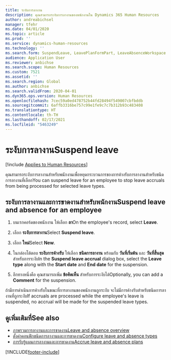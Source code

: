 ```yaml
---
title: ระงับการลางาน
description: คุณสามารถระงับการลางานของพนักงานใน Dynamics 365 Human Resources
author: andreabichsel
manager: tfehr
ms.date: 04/01/2020
ms.topic: article
ms.prod: ''
ms.service: dynamics-human-resources
ms.technology: ''
ms.search.form: SuspendLeave, LeavePlanFormPart, LeaveAbsenceWorkspace
audience: Application User
ms.reviewer: anbichse
ms.search.scope: Human Resources
ms.custom: 7521
ms.assetid: ''
ms.search.region: Global
ms.author: anbichse
ms.search.validFrom: 2020-04-01
ms.dyn365.ops.version: Human Resources
ms.openlocfilehash: 7cec59a0ed478752b44fd28494f549007cbfbddb
ms.sourcegitcommit: 6affb3316be757c99e1fe9c7c7b312b93c483408
ms.translationtype: HT
ms.contentlocale: th-TH
ms.lasthandoff: 02/17/2021
ms.locfileid: "5463249"
---
```

# <a name="suspend-leave"></a><span data-ttu-id="6ca9b-103">ระงับการลางาน</span><span class="sxs-lookup"><span data-stu-id="6ca9b-103">Suspend leave</span></span>

[!include [Applies to Human Resources](../includes/applies-to-hr.md)]

<span data-ttu-id="6ca9b-104">คุณสามารถระงับการลางานสำหรับพนักงานเพื่อหยุดกระบวนการของการค้างรับการลางานสำหรับชนิดการลางานที่เลือก</span><span class="sxs-lookup"><span data-stu-id="6ca9b-104">You can suspend leave for an employee to stop leave accruals from being processed for selected leave types.</span></span> 

## <a name="suspend-leave-and-absence-for-an-employee"></a><span data-ttu-id="6ca9b-105">ระงับการลางานและการขาดงานสำหรับพนักงาน</span><span class="sxs-lookup"><span data-stu-id="6ca9b-105">Suspend leave and absence for an employee</span></span>

1. <span data-ttu-id="6ca9b-106">บนเรกคอร์ดของพนักงาน ให้เลือก **ลา**</span><span class="sxs-lookup"><span data-stu-id="6ca9b-106">On the employee's record, select **Leave**.</span></span>

2. <span data-ttu-id="6ca9b-107">เลือก **ระงับการลางาน**</span><span class="sxs-lookup"><span data-stu-id="6ca9b-107">Select **Suspend leave**.</span></span>

3. <span data-ttu-id="6ca9b-108">เลือก **ใหม่**</span><span class="sxs-lookup"><span data-stu-id="6ca9b-108">Select **New**.</span></span>

4. <span data-ttu-id="6ca9b-109">ในกล่องโต้ตอบ **ระงับการค้างรับ** ให้เลือก **ชนิดการลางาน** พร้อมกับ **วันที่เริ่มต้น** และ **วันที่สิ้นสุด** สำหรับการระงับ</span><span class="sxs-lookup"><span data-stu-id="6ca9b-109">In the **Suspend leave accrual** dialog box, select the **Leave type** along with the **Start date** and **End date** for the suspension.</span></span>

5. <span data-ttu-id="6ca9b-110">อีกทางหนึ่งคือ คุณสามารถเพิ่ม **ข้อคิดเห็น** สำหรับการระงับได้</span><span class="sxs-lookup"><span data-stu-id="6ca9b-110">Optionally, you can add a **Comment** for the suspension.</span></span> 

<span data-ttu-id="6ca9b-111">ถ้ามีการดำเนินการค้างรับในขณะที่การลางานของพนักงานถูกระงับ จะไม่มีการค้างรับสำหรับชนิดการลางานที่ถูกระงับ</span><span class="sxs-lookup"><span data-stu-id="6ca9b-111">If accruals are processed while the employee's leave is suspended, no accrual will be made for the suspended leave types.</span></span>

## <a name="see-also"></a><span data-ttu-id="6ca9b-112">ดูเพิ่มเติมที่</span><span class="sxs-lookup"><span data-stu-id="6ca9b-112">See also</span></span>

- [<span data-ttu-id="6ca9b-113">ภาพรวมการลางานและการขาดงาน</span><span class="sxs-lookup"><span data-stu-id="6ca9b-113">Leave and absence overview</span></span>](hr-leave-and-absence-overview.md)
- [<span data-ttu-id="6ca9b-114">ตั้งค่าคอนฟิกชนิดการลางานและการขาดงาน</span><span class="sxs-lookup"><span data-stu-id="6ca9b-114">Configure leave and absence types</span></span>](hr-leave-and-absence-types.md)
- [<span data-ttu-id="6ca9b-115">การรับรู้แผนการลางานและการขาดงาน</span><span class="sxs-lookup"><span data-stu-id="6ca9b-115">Accrue leave and absence plans</span></span>](hr-leave-and-absence-accrue.md)



[!INCLUDE[footer-include](../includes/footer-banner.md)]